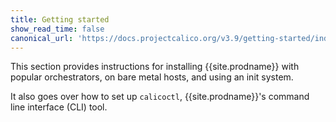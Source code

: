 ```yaml
---
title: Getting started
show_read_time: false
canonical_url: 'https://docs.projectcalico.org/v3.9/getting-started/index'
---
```


This section provides instructions for installing {{site.prodname}} with popular orchestrators, on bare metal hosts,
and using an init system.

It also goes over how to set up `calicoctl`, {{site.prodname}}'s command line interface (CLI) tool.
